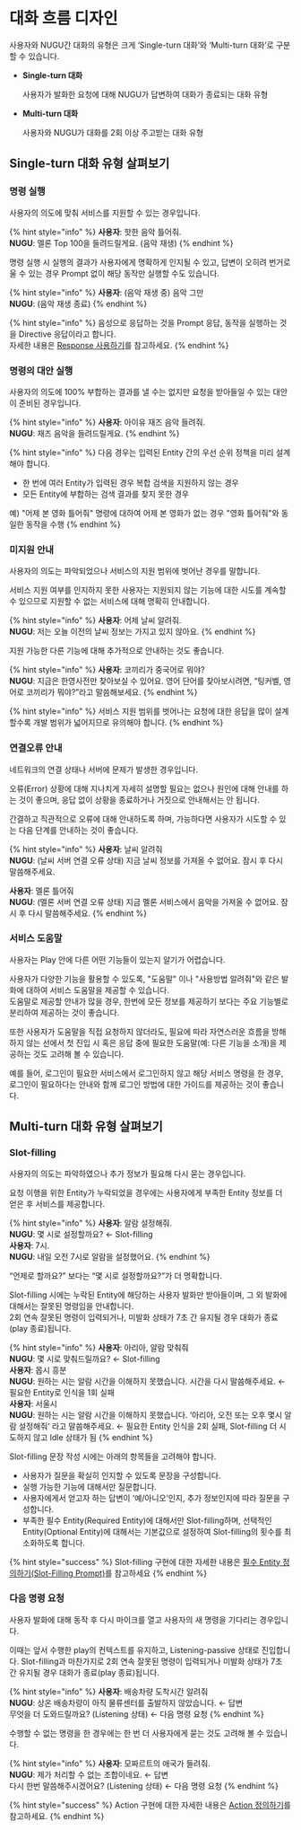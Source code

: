 # 대화 흐름 디자인

사용자와 NUGU간 대화의 유형은 크게 ‘Single-turn 대화’와 ‘Multi-turn 대화’로 구분할 수 있습니다.

* **Single-turn 대화**

  사용자가 발화한 요청에 대해 NUGU가 답변하여 대화가 종료되는 대화 유형

* **Multi-turn 대화**

  사용자와 NUGU가 대화를 2회 이상 주고받는 대화 유형

## Single-turn 대화 유형 살펴보기

### 명령 실행

사용자의 의도에 맞춰 서비스를 지원할 수 있는 경우입니다.

{% hint style="info" %}
**사용자**: 핫한 음악 틀어줘.  
**NUGU**: 멜론 Top 100을 들려드릴게요. \(음악 재생\)
{% endhint %}

명령 실행 시 실행의 결과가 사용자에게 명확하게 인지될 수 있고, 답변이 오히려 번거로울 수 있는 경우 Prompt 없이 해당 동작만 실행할 수도 있습니다.

{% hint style="info" %}
**사용자**: \(음악 재생 중\) 음악 그만  
**NUGU**: \(음악 재생 종료\)
{% endhint %}

{% hint style="info" %}
음성으로 응답하는 것을 Prompt 응답, 동작을 실행하는 것을 Directive 응답이라고 합니다.  
자세한 내용은 [Response 사용하기](../create-plays-with-play-builder/define-an-action/use-responses/)를 참고하세요.
{% endhint %}

### 명령의 대안 실행

사용자의 의도에 100% 부합하는 결과를 낼 수는 없지만 요청을 받아들일 수 있는 대안이 준비된 경우입니다.

{% hint style="info" %}
**사용자**: 아이유 재즈 음악 들려줘.  
**NUGU**: 재즈 음악을 들려드릴게요.
{% endhint %}

{% hint style="info" %}
다음 경우는 입력된 Entity 간의 우선 순위 정책을 미리 설계해야 합니다.

* 한 번에 여러 Entity가 입력된 경우 복합 검색을 지원하지 않는 경우
* 모든 Entity에 부합하는 검색 결과를 찾지 못한 경우

예\) "어제 본 영화 틀어줘" 명령에 대하여 어제 본 영화가 없는 경우 "영화 틀어줘"와 동일한 동작을 수행
{% endhint %}

### 미지원 안내

사용자의 의도는 파악되었으나 서비스의 지원 범위에 벗어난 경우를 말합니다.

서비스 지원 여부를 인지하지 못한 사용자는 지원되지 않는 기능에 대한 시도를 계속할 수 있으므로 지원할 수 없는 서비스에 대해 명확히 안내합니다.

{% hint style="info" %}
**사용자**: 어제 날씨 알려줘.  
**NUGU**: 저는 오늘 이전의 날씨 정보는 가지고 있지 않아요.
{% endhint %}

지원 가능한 다른 기능에 대해 추가적으로 안내하는 것도 좋습니다.

{% hint style="info" %}
**사용자**: 코끼리가 중국어로 뭐야?  
**NUGU**: 지금은 한영사전만 찾아보실 수 있어요. 영어 단어를 찾아보시려면, “팅커벨, 영어로 코끼리가 뭐야?”라고 말씀해보세요.
{% endhint %}

{% hint style="info" %}
서비스 지원 범위를 벗어나는 요청에 대한 응답을 많이 설계할수록 개발 범위가 넓어지므로 유의해야 합니다.
{% endhint %}

### 연결오류 안내

네트워크의 연결 상태나 서버에 문제가 발생한 경우입니다.

오류\(Error\) 상황에 대해 지나치게 자세히 설명할 필요는 없으나 원인에 대해 안내를 하는 것이 좋으며, 응답 없이 상황을 종료하거나 거짓으로 안내해서는 안 됩니다.

간결하고 직관적으로 오류에 대해 안내하도록 하며, 가능하다면 사용자가 시도할 수 있는 다음 단계를 안내하는 것이 좋습니다.

{% hint style="info" %}
**사용자**: 날씨 알려줘  
**NUGU**: \(날씨 서버 연결 오류 상태\) 지금 날씨 정보를 가져올 수 없어요. 잠시 후 다시 말씀해주세요.

**사용자**: 멜론 틀어줘  
**NUGU**: \(멜론 서버 연결 오류 상태\) 지금 멜론 서비스에서 음악을 가져올 수 없어요. 잠시 후 다시 말씀해주세요.
{% endhint %}

### 서비스 도움말

사용자는 Play 안에 다른 어떤 기능들이 있는지 알기가 어렵습니다.

사용자가 다양한 기능을 활용할 수 있도록, "도움말" 이나 "사용방법 알려줘"와 같은 발화에 대하여 서비스 도움말을 제공할 수 있습니다.  
도움말로 제공할 안내가 많을 경우, 한번에 모든 정보를 제공하기 보다는 주요 기능별로 분리하여 제공하는 것이 좋습니다.

또한 사용자가 도움말을 직접 요청하지 않더라도, 필요에 따라 자연스러운 흐름을 방해하지 않는 선에서 첫 진입 시 혹은 응답 중에 필요한 도움말\(예: 다른 기능을 소개\)을 제공하는 것도 고려해 볼 수 있습니다.

예를 들어, 로그인이 필요한 서비스에서 로그인하지 않고 해당 서비스 명령을 한 경우, 로그인이 필요하다는 안내와 함께 로그인 방법에 대한 가이드를 제공하는 것이 좋습니다.

## Multi-turn 대화 유형 살펴보기

### Slot-filling

사용자의 의도는 파악하였으나 추가 정보가 필요해 다시 묻는 경우입니다.

요청 이행을 위한 Entity가 누락되었을 경우에는 사용자에게 부족한 Entity 정보를 더 얻은 후 서비스를 제공합니다.

{% hint style="info" %}
**사용자**: 알람 설정해줘.  
**NUGU**: 몇 시로 설정할까요? ← Slot-filling  
**사용자**: 7시.  
**NUGU**: 내일 오전 7시로 알람을 설정했어요.
{% endhint %}

“언제로 할까요?” 보다는 “몇 시로 설정할까요?”가 더 명확합니다.

Slot-filling 시에는 누락된 Entity에 해당하는 사용자 발화만 받아들이며, 그 외 발화에 대해서는 잘못된 명령임을 안내합니다.  
2회 연속 잘못된 명령이 입력되거나, 미발화 상태가 7초 간 유지될 경우 대화가 종료\(play 종료\)됩니다.

{% hint style="info" %}
**사용자**: 아리아, 알람 맞춰줘  
**NUGU**: 몇 시로 맞춰드릴까요? ← Slot-filling  
**사용자**: 몹시 흥분  
**NUGU**: 원하는 시는 알람 시간을 이해하지 못했습니다. 시간을 다시 말씀해주세요. ← 필요한 Entity로 인식을 1회 실패  
**사용자**: 서울시  
**NUGU**: 원하는 시는 알람 시간을 이해하지 못했습니다. ‘아리아, 오전 또는 오후 몇시 알람 설정해줘’ 라고 말씀해주세요. ← 필요한 Entity 인식을 2회 실패, Slot-filling 더 시도하지 않고 Idle 상태가 됨
{% endhint %}

Slot-filling 문장 작성 시에는 아래의 항목들을 고려해야 합니다.

* 사용자가 질문을 확실히 인지할 수 있도록 문장을 구성합니다.
* 실행 가능한 기능에 대해서만 질문합니다.
* 사용자에게서 얻고자 하는 답변이 ‘예/아니오’인지, 추가 정보인지에 따라 질문을 구성합니다.
* 부족한 필수 Entity\(Required Entity\)에 대해서만 Slot-filling하며, 선택적인 Entity\(Optional Entity\)에 대해서는 기본값으로 설정하여 Slot-filling의 횟수를 최소화하도록 합니다.

{% hint style="success" %}
Slot-filling 구현에 대한 자세한 내용은 [필수 Entity 정의하기\(Slot-Filling Prompt\)](../create-plays-with-play-builder/define-an-action/use-parameters/slot-filling-prompt.md)를 참고하세요
{% endhint %}

### 다음 명령 요청

사용자 발화에 대해 동작 후 다시 마이크를 열고 사용자의 새 명령을 기다리는 경우입니다.

이때는 앞서 수행한 play의 컨텍스트를 유지하고, Listening-passive 상태로 진입합니다. Slot-filling과 마찬가지로 2회 연속 잘못된 명령이 입력되거나 미발화 상태가 7초 간 유지될 경우 대화가 종료\(play 종료\)됩니다.

{% hint style="info" %}
**사용자**: 배송차량 도착시간 알려줘  
**NUGU**: 상온 배송차량이 아직 물류센터를 출발하지 않았습니다. ← 답변  
무엇을 더 도와드릴까요? \(Listening 상태\) ← 다음 명령 요청
{% endhint %}

수행할 수 없는 명령을 한 경우에는 한 번 더 사용자에게 묻는 것도 고려해 볼 수 있습니다.

{% hint style="info" %}
**사용자**: 모짜르트의 애국가 들려줘.  
**NUGU**: 제가 처리할 수 없는 조합이네요. ← 답변  
다시 한번 말씀해주시겠어요? \(Listening 상태\) ← 다음 명령 요청
{% endhint %}

{% hint style="success" %}
Action 구현에 대한 자세한 내용은 [Action 정의하기](../create-plays-with-play-builder/define-an-action/)를 참고하세요.
{% endhint %}

